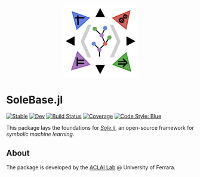 <div align="center"><a href="https://github.com/aclai-lab/Sole.jl"><img src="logo.png" alt="" title="This package is part of Sole.jl" width="200"></a></div>

# SoleBase.jl
 <!-- - Base layer for [*Sole.jl*](https://github.com/aclai-lab/Sole.jl) -->

[![Stable](https://img.shields.io/badge/docs-stable-blue.svg)](https://aclai-lab.github.io/SoleBase.jl/)
[![Dev](https://img.shields.io/badge/docs-dev-blue.svg)](https://aclai-lab.github.io/SoleBase.jl/dev)
[![Build Status](https://api.cirrus-ci.com/github/aclai-lab/SoleBase.jl.svg?branch=main)](https://cirrus-ci.com/github/aclai-lab/SoleBase.jl)
[![Coverage](https://codecov.io/gh/aclai-lab/SoleBase.jl/branch/main/graph/badge.svg)](https://codecov.io/gh/aclai-lab/SoleBase.jl)
[![Code Style: Blue](https://img.shields.io/badge/code%20style-blue-4495d1.svg)](https://github.com/invenia/BlueStyle)

This package lays the foundations for [*Sole.jl*](https://github.com/aclai-lab/Sole.jl), an open-source framework for *symbolic machine learning*.

## About

The package is developed by the [ACLAI Lab](https://aclai.unife.it/en/) @ University of Ferrara.
